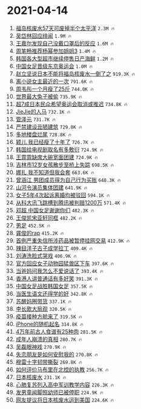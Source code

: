 # 2021-04-14

1. [福岛核废水57天可废掉半个太平洋](https://s.weibo.com/weibo?q=%23%E7%A6%8F%E5%B2%9B%E6%A0%B8%E5%BA%9F%E6%B0%B457%E5%A4%A9%E5%8F%AF%E5%BA%9F%E6%8E%89%E5%8D%8A%E4%B8%AA%E5%A4%AA%E5%B9%B3%E6%B4%8B%23&Refer=top) `2.3M 🔥`
1. [吴岱林回应绯闻](https://s.weibo.com/weibo?q=%E5%90%B4%E5%B2%B1%E6%9E%97%E5%9B%9E%E5%BA%94%E7%BB%AF%E9%97%BB&Refer=top) `1.9M 🔥`
1. [王嘉尔发现自己没戴口罩后的反应](https://s.weibo.com/weibo?q=%23%E7%8E%8B%E5%98%89%E5%B0%94%E5%8F%91%E7%8E%B0%E8%87%AA%E5%B7%B1%E6%B2%A1%E6%88%B4%E5%8F%A3%E7%BD%A9%E5%90%8E%E7%9A%84%E5%8F%8D%E5%BA%94%23&Refer=top) `1.6M 🔥`
1. [周笔畅推荐杨幂参加姐姐3](https://s.weibo.com/weibo?q=%23%E5%91%A8%E7%AC%94%E7%95%85%E6%8E%A8%E8%8D%90%E6%9D%A8%E5%B9%82%E5%8F%82%E5%8A%A0%E5%A7%90%E5%A7%903%23&Refer=top) `1.4M 🔥`
1. [韩国各大型超市继续停售日产海鲜](https://s.weibo.com/weibo?q=%E9%9F%A9%E5%9B%BD%E5%90%84%E5%A4%A7%E5%9E%8B%E8%B6%85%E5%B8%82%E7%BB%A7%E7%BB%AD%E5%81%9C%E5%94%AE%E6%97%A5%E4%BA%A7%E6%B5%B7%E9%B2%9C&Refer=top) `1.2M 🔥`
1. [中国女足晋级东京奥运会](https://s.weibo.com/weibo?q=%23%E4%B8%AD%E5%9B%BD%E5%A5%B3%E8%B6%B3%E6%99%8B%E7%BA%A7%E4%B8%9C%E4%BA%AC%E5%A5%A5%E8%BF%90%E4%BC%9A%23&Refer=top) `1.0M 🔥`
1. [赵立坚说日本不能将福岛核废水一倒了之](https://s.weibo.com/weibo?q=%23%E8%B5%B5%E7%AB%8B%E5%9D%9A%E8%AF%B4%E6%97%A5%E6%9C%AC%E4%B8%8D%E8%83%BD%E5%B0%86%E7%A6%8F%E5%B2%9B%E6%A0%B8%E5%BA%9F%E6%B0%B4%E4%B8%80%E5%80%92%E4%BA%86%E4%B9%8B%23&Refer=top) `919.3K 🔥`
1. [离小说女主最近的一次](https://s.weibo.com/weibo?q=%23%E7%A6%BB%E5%B0%8F%E8%AF%B4%E5%A5%B3%E4%B8%BB%E6%9C%80%E8%BF%91%E7%9A%84%E4%B8%80%E6%AC%A1%23&Refer=top) `791.6K 🔥`
1. [周韦彤一个月瘦了25斤](https://s.weibo.com/weibo?q=%23%E5%91%A8%E9%9F%A6%E5%BD%A4%E4%B8%80%E4%B8%AA%E6%9C%88%E7%98%A6%E4%BA%8625%E6%96%A4%23&Refer=top) `744.0K 🔥`
1. [世界最大兔子被偷](https://s.weibo.com/weibo?q=%E4%B8%96%E7%95%8C%E6%9C%80%E5%A4%A7%E5%85%94%E5%AD%90%E8%A2%AB%E5%81%B7&Refer=top) `735.9K 🔥`
1. [超7成日本民众希望奥运会取消或推迟](https://s.weibo.com/weibo?q=%23%E8%B6%857%E6%88%90%E6%97%A5%E6%9C%AC%E6%B0%91%E4%BC%97%E5%B8%8C%E6%9C%9B%E5%A5%A5%E8%BF%90%E4%BC%9A%E5%8F%96%E6%B6%88%E6%88%96%E6%8E%A8%E8%BF%9F%23&Refer=top) `734.8K 🔥`
1. [JieJie的人马](https://s.weibo.com/weibo?q=JieJie%E7%9A%84%E4%BA%BA%E9%A9%AC&Refer=top) `732.1K 🔥`
1. [管泽元](https://s.weibo.com/weibo?q=%E7%AE%A1%E6%B3%BD%E5%85%83&Refer=top) `731.7K 🔥`
1. [严禁建设丑陋建筑](https://s.weibo.com/weibo?q=%23%E4%B8%A5%E7%A6%81%E5%BB%BA%E8%AE%BE%E4%B8%91%E9%99%8B%E5%BB%BA%E7%AD%91%23&Refer=top) `729.0K 🔥`
1. [多地楼盘烂尾](https://s.weibo.com/weibo?q=%23%E5%A4%9A%E5%9C%B0%E6%A5%BC%E7%9B%98%E7%83%82%E5%B0%BE%23&Refer=top) `728.8K 🔥`
1. [颖儿 我已经瘦了十年了](https://s.weibo.com/weibo?q=%E9%A2%96%E5%84%BF%20%E6%88%91%E5%B7%B2%E7%BB%8F%E7%98%A6%E4%BA%86%E5%8D%81%E5%B9%B4%E4%BA%86&Refer=top) `726.7K 🔥`
1. [韩国给电视剧取名有多敷衍](https://s.weibo.com/weibo?q=%23%E9%9F%A9%E5%9B%BD%E7%BB%99%E7%94%B5%E8%A7%86%E5%89%A7%E5%8F%96%E5%90%8D%E6%9C%89%E5%A4%9A%E6%95%B7%E8%A1%8D%23&Refer=top) `724.9K 🔥`
1. [王霏霏缺席大碗宽面团建](https://s.weibo.com/weibo?q=%23%E7%8E%8B%E9%9C%8F%E9%9C%8F%E7%BC%BA%E5%B8%AD%E5%A4%A7%E7%A2%97%E5%AE%BD%E9%9D%A2%E5%9B%A2%E5%BB%BA%23&Refer=top) `724.9K 🔥`
1. [吉林市12岁女孩散步至桥上失踪](https://s.weibo.com/weibo?q=%E5%90%89%E6%9E%97%E5%B8%8212%E5%B2%81%E5%A5%B3%E5%AD%A9%E6%95%A3%E6%AD%A5%E8%87%B3%E6%A1%A5%E4%B8%8A%E5%A4%B1%E8%B8%AA&Refer=top) `698.5K 🔥`
1. [娜扎 我不知道但我会套](https://s.weibo.com/weibo?q=%E5%A8%9C%E6%89%8E%20%E6%88%91%E4%B8%8D%E7%9F%A5%E9%81%93%E4%BD%86%E6%88%91%E4%BC%9A%E5%A5%97&Refer=top) `663.6K 🔥`
1. [曾涵江 男团成员得为自己行为买账](https://s.weibo.com/weibo?q=%E6%9B%BE%E6%B6%B5%E6%B1%9F%20%E7%94%B7%E5%9B%A2%E6%88%90%E5%91%98%E5%BE%97%E4%B8%BA%E8%87%AA%E5%B7%B1%E8%A1%8C%E4%B8%BA%E4%B9%B0%E8%B4%A6&Refer=top) `648.3K 🔥`
1. [山河令演员集体团建](https://s.weibo.com/weibo?q=%23%E5%B1%B1%E6%B2%B3%E4%BB%A4%E6%BC%94%E5%91%98%E9%9B%86%E4%BD%93%E5%9B%A2%E5%BB%BA%23&Refer=top) `641.9K 🔥`
1. [女子5年4次起诉离婚均被驳回](https://s.weibo.com/weibo?q=%23%E5%A5%B3%E5%AD%905%E5%B9%B44%E6%AC%A1%E8%B5%B7%E8%AF%89%E7%A6%BB%E5%A9%9A%E5%9D%87%E8%A2%AB%E9%A9%B3%E5%9B%9E%23&Refer=top) `594.1K 🔥`
1. [从科大讯飞跳槽到腾讯被判赔1200万](https://s.weibo.com/weibo?q=%23%E4%BB%8E%E7%A7%91%E5%A4%A7%E8%AE%AF%E9%A3%9E%E8%B7%B3%E6%A7%BD%E5%88%B0%E8%85%BE%E8%AE%AF%E8%A2%AB%E5%88%A4%E8%B5%941200%E4%B8%87%23&Refer=top) `571.4K 🔥`
1. [邓超 中国女足谢谢你们](https://s.weibo.com/weibo?q=%E9%82%93%E8%B6%85%20%E4%B8%AD%E5%9B%BD%E5%A5%B3%E8%B6%B3%E8%B0%A2%E8%B0%A2%E4%BD%A0%E4%BB%AC&Refer=top) `482.3K 🔥`
1. [王俊凯宋亚轩同框](https://s.weibo.com/weibo?q=%23%E7%8E%8B%E4%BF%8A%E5%87%AF%E5%AE%8B%E4%BA%9A%E8%BD%A9%E5%90%8C%E6%A1%86%23&Refer=top) `482.2K 🔥`
1. [男足](https://s.weibo.com/weibo?q=%E7%94%B7%E8%B6%B3&Refer=top) `452.5K 🔥`
1. [龚俊的rap](https://s.weibo.com/weibo?q=%E9%BE%9A%E4%BF%8A%E7%9A%84rap&Refer=top) `415.2K 🔥`
1. [首例严重失信所涉药品被暂停挂网交易](https://s.weibo.com/weibo?q=%23%E9%A6%96%E4%BE%8B%E4%B8%A5%E9%87%8D%E5%A4%B1%E4%BF%A1%E6%89%80%E6%B6%89%E8%8D%AF%E5%93%81%E8%A2%AB%E6%9A%82%E5%81%9C%E6%8C%82%E7%BD%91%E4%BA%A4%E6%98%93%23&Refer=top) `412.9K 🔥`
1. [辣目洋子古子成学拉丁](https://s.weibo.com/weibo?q=%23%E8%BE%A3%E7%9B%AE%E6%B4%8B%E5%AD%90%E5%8F%A4%E5%AD%90%E6%88%90%E5%AD%A6%E6%8B%89%E4%B8%81%23&Refer=top) `409.4K 🔥`
1. [刘涛洗脸式哭戏](https://s.weibo.com/weibo?q=%23%E5%88%98%E6%B6%9B%E6%B4%97%E8%84%B8%E5%BC%8F%E5%93%AD%E6%88%8F%23&Refer=top) `406.9K 🔥`
1. [官方回应女子动物园猛兽区下车](https://s.weibo.com/weibo?q=%E5%AE%98%E6%96%B9%E5%9B%9E%E5%BA%94%E5%A5%B3%E5%AD%90%E5%8A%A8%E7%89%A9%E5%9B%AD%E7%8C%9B%E5%85%BD%E5%8C%BA%E4%B8%8B%E8%BD%A6&Refer=top) `397.6K 🔥`
1. [当爸妈问我怎么不爱说话了](https://s.weibo.com/weibo?q=%23%E5%BD%93%E7%88%B8%E5%A6%88%E9%97%AE%E6%88%91%E6%80%8E%E4%B9%88%E4%B8%8D%E7%88%B1%E8%AF%B4%E8%AF%9D%E4%BA%86%23&Refer=top) `393.4K 🔥`
1. [香港人讲普通话有多好笑](https://s.weibo.com/weibo?q=%23%E9%A6%99%E6%B8%AF%E4%BA%BA%E8%AE%B2%E6%99%AE%E9%80%9A%E8%AF%9D%E6%9C%89%E5%A4%9A%E5%A5%BD%E7%AC%91%23&Refer=top) `391.3K 🔥`
1. [中国女足战胜韩国女足](https://s.weibo.com/weibo?q=%E4%B8%AD%E5%9B%BD%E5%A5%B3%E8%B6%B3%E6%88%98%E8%83%9C%E9%9F%A9%E5%9B%BD%E5%A5%B3%E8%B6%B3&Refer=top) `357.5K 🔥`
1. [当医生语文还得学的好](https://s.weibo.com/weibo?q=%23%E5%BD%93%E5%8C%BB%E7%94%9F%E8%AF%AD%E6%96%87%E8%BF%98%E5%BE%97%E5%AD%A6%E7%9A%84%E5%A5%BD%23&Refer=top) `342.8K 🔥`
1. [苏醒妈圈带货](https://s.weibo.com/weibo?q=%23%E8%8B%8F%E9%86%92%E5%A6%88%E5%9C%88%E5%B8%A6%E8%B4%A7%23&Refer=top) `337.1K 🔥`
1. [李长歌大局观](https://s.weibo.com/weibo?q=%23%E6%9D%8E%E9%95%BF%E6%AD%8C%E5%A4%A7%E5%B1%80%E8%A7%82%23&Refer=top) `320.5K 🔥`
1. [疫苗接种方舱来了](https://s.weibo.com/weibo?q=%23%E7%96%AB%E8%8B%97%E6%8E%A5%E7%A7%8D%E6%96%B9%E8%88%B1%E6%9D%A5%E4%BA%86%23&Refer=top) `319.5K 🔥`
1. [iPhone的随机起名](https://s.weibo.com/weibo?q=%23iPhone%E7%9A%84%E9%9A%8F%E6%9C%BA%E8%B5%B7%E5%90%8D%23&Refer=top) `314.8K 🔥`
1. [4万年前古人食谱有25种肉](https://s.weibo.com/weibo?q=%234%E4%B8%87%E5%B9%B4%E5%89%8D%E5%8F%A4%E4%BA%BA%E9%A3%9F%E8%B0%B1%E6%9C%8925%E7%A7%8D%E8%82%89%23&Refer=top) `281.5K 🔥`
1. [成年人崩溃的真相](https://s.weibo.com/weibo?q=%23%E6%88%90%E5%B9%B4%E4%BA%BA%E5%B4%A9%E6%BA%83%E7%9A%84%E7%9C%9F%E7%9B%B8%23&Refer=top) `280.7K 🔥`
1. [吴磊眼神戏](https://s.weibo.com/weibo?q=%23%E5%90%B4%E7%A3%8A%E7%9C%BC%E7%A5%9E%E6%88%8F%23&Refer=top) `270.9K 🔥`
1. [失恋朋友是如何安慰我的](https://s.weibo.com/weibo?q=%23%E5%A4%B1%E6%81%8B%E6%9C%8B%E5%8F%8B%E6%98%AF%E5%A6%82%E4%BD%95%E5%AE%89%E6%85%B0%E6%88%91%E7%9A%84%23&Refer=top) `270.8K 🔥`
1. [穆雷十字韧带撕裂](https://s.weibo.com/weibo?q=%E7%A9%86%E9%9B%B7%E5%8D%81%E5%AD%97%E9%9F%A7%E5%B8%A6%E6%92%95%E8%A3%82&Refer=top) `269.8K 🔥`
1. [如何评价马布里在北控的执教](https://s.weibo.com/weibo?q=%23%E5%A6%82%E4%BD%95%E8%AF%84%E4%BB%B7%E9%A9%AC%E5%B8%83%E9%87%8C%E5%9C%A8%E5%8C%97%E6%8E%A7%E7%9A%84%E6%89%A7%E6%95%99%23&Refer=top) `256.7K 🔥`
1. [日本核废水](https://s.weibo.com/weibo?q=%E6%97%A5%E6%9C%AC%E6%A0%B8%E5%BA%9F%E6%B0%B4&Refer=top) `231.1K 🔥`
1. [心肺复苏列入高中军训教学内容](https://s.weibo.com/weibo?q=%23%E5%BF%83%E8%82%BA%E5%A4%8D%E8%8B%8F%E5%88%97%E5%85%A5%E9%AB%98%E4%B8%AD%E5%86%9B%E8%AE%AD%E6%95%99%E5%AD%A6%E5%86%85%E5%AE%B9%23&Refer=top) `226.3K 🔥`
1. [发男童闻脚照幼师已被停职](https://s.weibo.com/weibo?q=%23%E5%8F%91%E7%94%B7%E7%AB%A5%E9%97%BB%E8%84%9A%E7%85%A7%E5%B9%BC%E5%B8%88%E5%B7%B2%E8%A2%AB%E5%81%9C%E8%81%8C%23&Refer=top) `224.9K 🔥`
1. [网友提议将日本核废水运到美国](https://s.weibo.com/weibo?q=%23%E7%BD%91%E5%8F%8B%E6%8F%90%E8%AE%AE%E5%B0%86%E6%97%A5%E6%9C%AC%E6%A0%B8%E5%BA%9F%E6%B0%B4%E8%BF%90%E5%88%B0%E7%BE%8E%E5%9B%BD%23&Refer=top) `224.6K 🔥`
